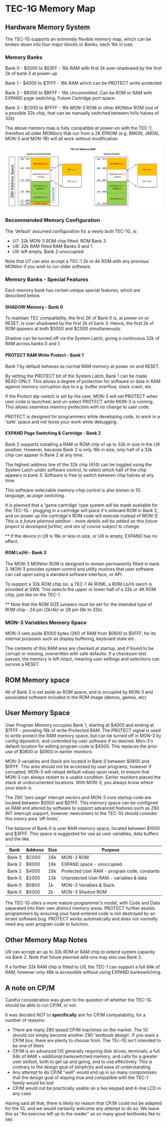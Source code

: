 # TEC-1G Memory Map

## Hardware Memory System

The TEC-1G supports an extremely flexible memory map, which can be broken down into four major blocks or *Banks*, each 16k in size.

### Memory Banks

Bank 0 - $0000 to $03FF - 16k RAM with first 2k over-shadowed by the first 2k of bank 3 at power-up

Bank 1 - $4000 to $7FFF - 16k RAM which can be PROTECT write-protected

Bank 2 - $8000 to $BFFF - 16k Uncommitted. Can be ROM or RAM with EXPAND page switching. Future Cartridge port space.

Bank 3 - $C000 to $FFFF - 16k MON-3 ROM or other MONitor ROM (out of a possible 32k chip, that can be manually switched between hi/lo halves of 32k)

The above memory map is fully compatible at power-on with the TEC-1; therefore all older MONitors that run from a 2K EPROM (e.g. BMON, JMON, MON-2 and MON-1B) will all work without modification.

![TEC-1G Memory Map Diagram](Memory%20Map.png)

### Recommended Memory Configuration

The 'default' assumed configuration for a newly built TEC-1G, is:

- U7: 32k MON-3 ROM chip fitted. ROM Bank 3
- U8: 32k RAM fitted RAM Banks 0 and 1
- U9: left empty. Bank 2 unoccupied

Note that U7 can also accept a TEC-1 2k or 4k ROM with any previous MONitor if you wish to run older software.

### Memory Banks - Special Features

Each memory bank has certain unique special features, which are described below.

#### SHADOW Memory - Bank 0

To maintain TEC compatibility, the first 2K of Bank 0 is, at power on or RESET, is over-shadowed by the first 2k of bank 3. Hence, the first 2k of ROM appears at both $0000 and $C000 simultaneously.

Shadow can be turned off via the System Latch, giving a continuous 32k of RAM across banks 0 and 1.

#### PROTECT RAM Write Protect - Bank 1
Bank 1 by default behaves as normal RAM memory at power on and RESET.

By setting the PROTECT bit of the System Latch, Bank 1 can be made READ-ONLY. This allows a degree of protection for software or data in RAM against memory corruption due to e.g. buffer overflow, stack crash, etc.

If the Protect dip-switch is set by the user, MON-3 will set PROTECT when user code is launched, and un-select PROTECT while MON-3 is running. This allows seamless memory protection with no change to user code.

PROTECT is designed for programmers while developing code, to work in a 'safe' space and not loose your work while debugging.

#### EXPAND Page Switching & Cartridge - Bank 2
Bank 2 supports installing a RAM or ROM chip of up to 32k in size in the U9 position. However, because Bank 2 is only 16k in size, only half of a 32k chip can appear in Bank 2 at any time.

The highest address line of the 32k chip (A14) can be toggled using the System Latch under software control, to select which half of the chip appears in bank 3. Software is free to switch between chip halves at any time.

This software-selectable memory-chip control is also known in 1G language, as *page switching*.

It is planned that a 'game cartridge' type system will be made available for the TEC-1G - plugging in a cartridge will place it's onboard ROM in Bank 2, and on power up the cartridge's ROM code will execute instead of MON-3. *This is a future planned additon - more details will be added as this future project is developed further, and are of course subject to change.*

** If the device in U9 is 16k or less in size, or U9 is empty, EXPAND has no effect.

#### ROM Lo/Hi - Bank 3
The MON-3 MONitor ROM is designed to remain permanently fitted in bank 3. MON-3 provides system control and utility routines that user software can call upon using a standard software interface, or API.

To support a 32k ROM chip (or, a TEC-1 4k ROM), a ROM Lo/Hi swich is provided at SW6. This selects the upper or lower half of a 32k or 4K ROM chip, just like on the TEC-1.

** Note that the ROM SIZE jumpers must be set for the intended type of ROM chip - 24 pin (2k/4k) or 28 pin (8k to 32k).

### MON-3 Variables Memory Space

MON-3 sets aside $1000 bytes (2K0 of RAM from $0800 to $0FFF, for its internal purposes such as display buffering, keyboard state etc.

The contents of this RAM area are checked at startup, and if found to be corrupt or missing, overwritten with safe defaults. If a checksum test passes, the memory is left intact, meaning user settings and selections can survive a RESET.

## ROM Memory space

All of Bank 3 is set aside as ROM space, and is occupied by MON-3 and associated software included in the ROM image (demos, games, etc)

## User Memory Space

User Program Memory occupies Bank 1, starting at $4000 and ending at $7FFF - providing 16k of write-Protected RAM. The PROTECT signal is used to write-protect the RAM memory space, but can be turned off in MON-3 by config dipswitch, and controlled by user software if so desired. Mon-3's default location for editing program code is $4000. This replaces the prior use of $0800 or $0900 in earlier monitors.

MON-3 variables and Stack are located in Bank 0 between $0800 and $0FFF. This area should not be accessed by user programs, however if corrupted, MON-3 will reload default values upon reset, to ensure that MON-3 can always restart to a usable condition. Earlier monitors placed the stack at undocumented locations. With MON-3, you always know where your stack is.

The Z80 'zero page' interupt vectors and MON-3 core startup code are located between $0000 and $07FF. This memory space can be configired as RAM and altered by software to support advanced features such as Z80 INT interrupt support, however newcomers to the TEC-1G should consider this meory area 'off limits'.

The balance of Bank 0 is user RAM memory space, located between $1000 and $3FFF. This space is suggested for use as user variables, data buffers and the like.

| Bank | Address | Size | Purpose |
|------|---------|------|---------|
| Bank 3 | $C000 | 16k |MON-3 ROM |
| Bank 2 | $8000 | 16k | EXPAND space - unoccupied |
| Bank 1 | $4000 | 16k | Protected User RAM - program code, constants |
| Bank 0 | $1000 | 13k | Unprotected User RAM - variables & data |
| Bank 0 | $0800 | 1k | MON-3 Variables & Stack |
| Bank 0 | $0000 | 2k | MON-3 Shadow ROM |

The TEC-1G ofers a more mature programmer's model, with Code and Data separated into their own distinct memory areas. PROTECT further assists programmers by ensuring your hard-entered code is not destroyed by an errant software bug. PROTECT works automatically and does not normally need any user program code to function.

## Other Memory Map Notes

U9 can accept an up to 32k ROM or RAM chip to extend system capacity via Bank 2. Note that future planned add-ons may also use Bank 2.

If a further 32k RAM chip is fitted to U9, the TEC-1 can support a full 64k of RAM, however only 48k is accessible without using EXPAND bankswitching.

## A note on CP/M

Careful consideration was given to the question of whether the TEC-1G should be able to run CP/M, or not.

It was decided NOT to <b>specifically</b> aim for CP/M compatability, for a number of reasons:

- There are many Z80 based CP/M machines on the market. The 1G should not simply become another Z80 'textbook design'. If you want a CP/M box, there are plenty to choose from. The TEc-1G isn't intended to be one of them
- CP/M is an advanced OS generally requring disk drives, terminals, a full 64k of RAM + additional bankswitched memory, and calls for a greater user skillset, both to get up and going, and to use effectively. This is contrary to the design goal of simplicity and ease of understanding
- Any attempt to do CP/M "well" would end up in so many compromises that the design goal of staying true and compatible with the TEC-1 family would be lost
- CP/M would not be practically usable on a hex keypad and 4-line LCD in any case

Having said all that, there is likely no reason that CP/M could not be adapted for the 1G, and we would certainly welcome any attempt to do so. We leave this as "An exercise left up to the reader" as so many good textbooks like to say.

